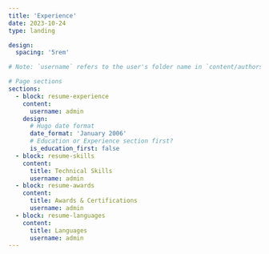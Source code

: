```yaml
---
title: 'Experience'
date: 2023-10-24
type: landing

design:
  spacing: '5rem'

# Note: `username` refers to the user's folder name in `content/authors/`

# Page sections
sections:
  - block: resume-experience
    content:
      username: admin
    design:
      # Hugo date format
      date_format: 'January 2006'
      # Education or Experience section first?
      is_education_first: false
  - block: resume-skills
    content:
      title: Technical Skills
      username: admin
  - block: resume-awards
    content:
      title: Awards & Certifications
      username: admin
  - block: resume-languages
    content:
      title: Languages
      username: admin
---
```

